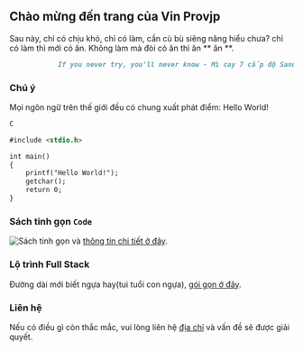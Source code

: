 ## Chào mừng đến trang của Vin Provjp

Sau này, chỉ có chịu khó, chỉ có làm, cần cù bù siêng năng hiểu chưa? chỉ có làm thì mới có ăn. Không làm mà đòi có ăn thì ăn ** ăn **.
```markdown
			If you never try, you'll never know - Mì cay 7 cấp độ Sanu
```
### Chú ý

Mọi ngôn ngữ trên thế giới đều có chung xuất phát điểm: Hello World!
```markdown
C

#include <stdio.h>

int main()
{
	printf("Hello World!");
	getchar();
	return 0;
}
```

### Sách tinh gọn `Code`

![**Sách tinh gọn**](/basic-coding/Web/img/300code.jfif) và [thông tin chi tiết ở đây](https://www.google.com/). 

### Lộ trình Full Stack

Đường dài mới biết ngựa hay(tui tuổi con ngựa), [gói gọn ở đây](https://stackoverflow.com).

### Liên hệ

Nếu có điều gì còn thắc mắc, vui lòng liên hệ [địa chỉ](https://www.facebook.com/me/) và vấn đề sẽ được giải quyết.
